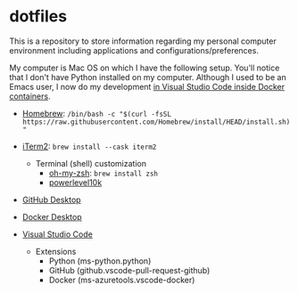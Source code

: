# dotfiles

This is a repository to store information regarding my personal computer environment including applications and configurations/preferences.

My computer is Mac OS on which I have the following setup. You'll notice that I don't have Python installed on my computer. Although I used to be an Emacs user, I now do my development [in Visual Studio Code inside Docker containers](https://code.visualstudio.com/docs/remote/containers).

- [Homebrew](https://github.com/Homebrew/brew): `/bin/bash -c "$(curl -fsSL https://raw.githubusercontent.com/Homebrew/install/HEAD/install.sh)"`

- [iTerm2](https://iterm2.com/): `brew install --cask iterm2`
    - Terminal (shell) customization
        - [oh-my-zsh](https://ohmyz.sh/): `brew install zsh`
        - [powerlevel10k](https://github.com/romkatv/powerlevel10k)
- [GitHub Desktop](https://desktop.github.com/)
- [Docker Desktop](https://www.docker.com/products/docker-desktop)
- [Visual Studio Code](https://code.visualstudio.com/)
  - Extensions
    - Python (ms-python.python)
    - GitHub (github.vscode-pull-request-github)
    - Docker (ms-azuretools.vscode-docker)
